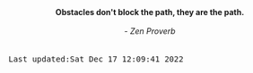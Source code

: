 
<div align="center"><b><span>Obstacles don't block the path, they are the path.</span></b><br><br><i> - Zen Proverb</i></div>
<br><br><kbd>Last updated:Sat Dec 17 12:09:41 2022</kbd>